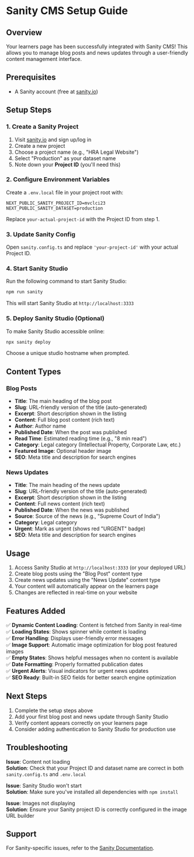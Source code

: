 # Sanity CMS Setup Guide

## Overview
Your learners page has been successfully integrated with Sanity CMS! This allows you to manage blog posts and news updates through a user-friendly content management interface.

## Prerequisites
- A Sanity account (free at [sanity.io](https://sanity.io))

## Setup Steps

### 1. Create a Sanity Project
1. Visit [sanity.io](https://sanity.io) and sign up/log in
2. Create a new project
3. Choose a project name (e.g., "HRA Legal Website")
4. Select "Production" as your dataset name
5. Note down your **Project ID** (you'll need this)

### 2. Configure Environment Variables
Create a `.env.local` file in your project root with:

```
NEXT_PUBLIC_SANITY_PROJECT_ID=mvclci23
NEXT_PUBLIC_SANITY_DATASET=production
```

Replace `your-actual-project-id` with the Project ID from step 1.

### 3. Update Sanity Config
Open `sanity.config.ts` and replace `'your-project-id'` with your actual Project ID.

### 4. Start Sanity Studio
Run the following command to start Sanity Studio:

```bash
npm run sanity
```

This will start Sanity Studio at `http://localhost:3333`

### 5. Deploy Sanity Studio (Optional)
To make Sanity Studio accessible online:

```bash
npx sanity deploy
```

Choose a unique studio hostname when prompted.

## Content Types

### Blog Posts
- **Title**: The main heading of the blog post
- **Slug**: URL-friendly version of the title (auto-generated)
- **Excerpt**: Short description shown in the listing
- **Content**: Full blog post content (rich text)
- **Author**: Author name
- **Published Date**: When the post was published
- **Read Time**: Estimated reading time (e.g., "8 min read")
- **Category**: Legal category (Intellectual Property, Corporate Law, etc.)
- **Featured Image**: Optional header image
- **SEO**: Meta title and description for search engines

### News Updates
- **Title**: The main heading of the news update
- **Slug**: URL-friendly version of the title (auto-generated)
- **Excerpt**: Short description shown in the listing
- **Content**: Full news content (rich text)
- **Published Date**: When the news was published
- **Source**: Source of the news (e.g., "Supreme Court of India")
- **Category**: Legal category
- **Urgent**: Mark as urgent (shows red "URGENT" badge)
- **SEO**: Meta title and description for search engines

## Usage

1. Access Sanity Studio at `http://localhost:3333` (or your deployed URL)
2. Create blog posts using the "Blog Post" content type
3. Create news updates using the "News Update" content type
4. Your content will automatically appear on the learners page
5. Changes are reflected in real-time on your website

## Features Added

✅ **Dynamic Content Loading**: Content is fetched from Sanity in real-time  
✅ **Loading States**: Shows spinner while content is loading  
✅ **Error Handling**: Displays user-friendly error messages  
✅ **Image Support**: Automatic image optimization for blog post featured images  
✅ **Empty States**: Shows helpful messages when no content is available  
✅ **Date Formatting**: Properly formatted publication dates  
✅ **Urgent Alerts**: Visual indicators for urgent news updates  
✅ **SEO Ready**: Built-in SEO fields for better search engine optimization  

## Next Steps

1. Complete the setup steps above
2. Add your first blog post and news update through Sanity Studio
3. Verify content appears correctly on your learners page
4. Consider adding authentication to Sanity Studio for production use

## Troubleshooting

**Issue**: Content not loading  
**Solution**: Check that your Project ID and dataset name are correct in both `sanity.config.ts` and `.env.local`

**Issue**: Sanity Studio won't start  
**Solution**: Make sure you've installed all dependencies with `npm install`

**Issue**: Images not displaying  
**Solution**: Ensure your Sanity project ID is correctly configured in the image URL builder

## Support

For Sanity-specific issues, refer to the [Sanity Documentation](https://www.sanity.io/docs). 